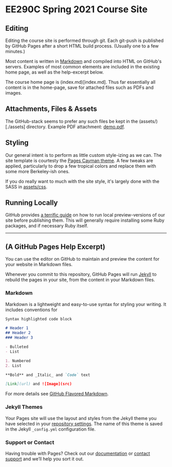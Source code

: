 # EE290C Spring 2021 Course Site 

## Editing 

Editing the course site is performed through git. 
Each git-push is published by GitHub Pages after a short HTML build process. (Usually one to a few minutes.)

Most content is written in [Markdown](https://guides.github.com/features/mastering-markdown/) 
and compiled into HTML on GitHub's servers. Examples of most common elements are included 
in the existing home page, as well as the help-excerpt below. 

The course home page is (index.md)[index.md]. Thus far essentially all content is in the home-page, 
save for attached files such as PDFs and images. 

## Attachments, Files & Assets 

The GitHub-stack seems to prefer any such files be kept in the (assets/)[./assets] directory. 
Example PDF attachment: [demo.pdf](assets/demo.pdf). 

## Styling 

Our general intent is to perform as little custom style-izing as we can. 
The site template is courtesty the [Pages Cayman theme](https://github.com/pages-themes/cayman). 
A few tweaks are applied, particularly to drop a few tropical colors 
and replace them with some more Berkeley-ish ones. 

If you do really want to much with the site style, 
it's largely done with the SASS in [assets/css](./assets/css). 

## Running Locally 

GitHub provides [a terrific guide](https://docs.github.com/en/free-pro-team@latest/github/working-with-github-pages/testing-your-github-pages-site-locally-with-jekyll) 
on how to run local preview-versions of our site before publishing them. 
This will generally require installing some Ruby packages, and if necessary Ruby itself. 


---

## (A GitHub Pages Help Excerpt)

You can use the editor on GitHub to maintain and preview the content for your website in Markdown files.

Whenever you commit to this repository, GitHub Pages will run [Jekyll](https://jekyllrb.com/) to rebuild the pages in your site, from the content in your Markdown files.

### Markdown

Markdown is a lightweight and easy-to-use syntax for styling your writing. It includes conventions for

```markdown
Syntax highlighted code block

# Header 1
## Header 2
### Header 3

- Bulleted
- List

1. Numbered
2. List

**Bold** and _Italic_ and `Code` text

[Link](url) and ![Image](src)
```

For more details see [GitHub Flavored Markdown](https://guides.github.com/features/mastering-markdown/).

### Jekyll Themes

Your Pages site will use the layout and styles from the Jekyll theme you have selected in your [repository settings](https://github.com/dan-fritchman/Sp21/settings). The name of this theme is saved in the Jekyll `_config.yml` configuration file.

### Support or Contact

Having trouble with Pages? Check out our [documentation](https://docs.github.com/categories/github-pages-basics/) or [contact support](https://github.com/contact) and we’ll help you sort it out.

